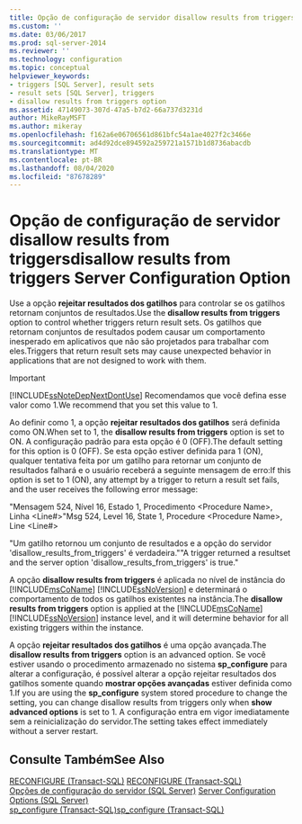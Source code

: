 ```yaml
---
title: Opção de configuração de servidor disallow results from triggers | Microsoft Docs
ms.custom: ''
ms.date: 03/06/2017
ms.prod: sql-server-2014
ms.reviewer: ''
ms.technology: configuration
ms.topic: conceptual
helpviewer_keywords:
- triggers [SQL Server], result sets
- result sets [SQL Server], triggers
- disallow results from triggers option
ms.assetid: 47149073-307d-47a5-b7d2-66a737d3231d
author: MikeRayMSFT
ms.author: mikeray
ms.openlocfilehash: f162a6e06706561d861bfc54a1ae4027f2c3466e
ms.sourcegitcommit: ad4d92dce894592a259721a1571b1d8736abacdb
ms.translationtype: MT
ms.contentlocale: pt-BR
ms.lasthandoff: 08/04/2020
ms.locfileid: "87678289"
---
```

# <a name="disallow-results-from-triggers-server-configuration-option"></a><span data-ttu-id="1b94f-102">Opção de configuração de servidor disallow results from triggers</span><span class="sxs-lookup"><span data-stu-id="1b94f-102">disallow results from triggers Server Configuration Option</span></span>
  <span data-ttu-id="1b94f-103">Use a opção **rejeitar resultados dos gatilhos** para controlar se os gatilhos retornam conjuntos de resultados.</span><span class="sxs-lookup"><span data-stu-id="1b94f-103">Use the **disallow results from triggers** option to control whether triggers return result sets.</span></span> <span data-ttu-id="1b94f-104">Os gatilhos que retornam conjuntos de resultados podem causar um comportamento inesperado em aplicativos que não são projetados para trabalhar com eles.</span><span class="sxs-lookup"><span data-stu-id="1b94f-104">Triggers that return result sets may cause unexpected behavior in applications that are not designed to work with them.</span></span>  
  
> [!IMPORTANT]  
>  [!INCLUDE[ssNoteDepNextDontUse](../../includes/ssnotedepnextdontuse-md.md)] <span data-ttu-id="1b94f-105">Recomendamos que você defina esse valor como 1.</span><span class="sxs-lookup"><span data-stu-id="1b94f-105">We recommend that you set this value to 1.</span></span>  
  
 <span data-ttu-id="1b94f-106">Ao definir como 1, a opção **rejeitar resultados dos gatilhos** será definida como ON.</span><span class="sxs-lookup"><span data-stu-id="1b94f-106">When set to 1, the **disallow results from triggers** option is set to ON.</span></span> <span data-ttu-id="1b94f-107">A configuração padrão para esta opção é 0 (OFF).</span><span class="sxs-lookup"><span data-stu-id="1b94f-107">The default setting for this option is 0 (OFF).</span></span> <span data-ttu-id="1b94f-108">Se esta opção estiver definida para 1 (ON), qualquer tentativa feita por um gatilho para retornar um conjunto de resultados falhará e o usuário receberá a seguinte mensagem de erro:</span><span class="sxs-lookup"><span data-stu-id="1b94f-108">If this option is set to 1 (ON), any attempt by a trigger to return a result set fails, and the user receives the following error message:</span></span>  
  
 <span data-ttu-id="1b94f-109">"Mensagem 524, Nível 16, Estado 1, Procedimento \<Procedure Name>, Linha \<Line#></span><span class="sxs-lookup"><span data-stu-id="1b94f-109">"Msg 524, Level 16, State 1, Procedure \<Procedure Name>, Line \<Line#></span></span>  
  
 <span data-ttu-id="1b94f-110">"Um gatilho retornou um conjunto de resultados e a opção do servidor 'disallow_results_from_triggers' é verdadeira."</span><span class="sxs-lookup"><span data-stu-id="1b94f-110">"A trigger returned a resultset and the server option 'disallow_results_from_triggers' is true."</span></span>  
  
 <span data-ttu-id="1b94f-111">A opção **disallow results from triggers** é aplicada no nível de instância do [!INCLUDE[msCoName](../../includes/msconame-md.md)] [!INCLUDE[ssNoVersion](../../includes/ssnoversion-md.md)] e determinará o comportamento de todos os gatilhos existentes na instância.</span><span class="sxs-lookup"><span data-stu-id="1b94f-111">The **disallow results from triggers** option is applied at the [!INCLUDE[msCoName](../../includes/msconame-md.md)] [!INCLUDE[ssNoVersion](../../includes/ssnoversion-md.md)] instance level, and it will determine behavior for all existing triggers within the instance.</span></span>  
  
 <span data-ttu-id="1b94f-112">A opção **rejeitar resultados dos gatilhos** é uma opção avançada.</span><span class="sxs-lookup"><span data-stu-id="1b94f-112">The **disallow results from triggers** option is an advanced option.</span></span> <span data-ttu-id="1b94f-113">Se você estiver usando o procedimento armazenado no sistema **sp_configure** para alterar a configuração, é possível alterar a opção rejeitar resultados dos gatilhos somente quando **mostrar opções avançadas** estiver definida como 1.</span><span class="sxs-lookup"><span data-stu-id="1b94f-113">If you are using the **sp_configure** system stored procedure to change the setting, you can change disallow results from triggers only when **show advanced options** is set to 1.</span></span> <span data-ttu-id="1b94f-114">A configuração entra em vigor imediatamente sem a reinicialização do servidor.</span><span class="sxs-lookup"><span data-stu-id="1b94f-114">The setting takes effect immediately without a server restart.</span></span>  
  
## <a name="see-also"></a><span data-ttu-id="1b94f-115">Consulte Também</span><span class="sxs-lookup"><span data-stu-id="1b94f-115">See Also</span></span>  
 <span data-ttu-id="1b94f-116">[RECONFIGURE &#40;Transact-SQL&#41;](/sql/t-sql/language-elements/reconfigure-transact-sql) </span><span class="sxs-lookup"><span data-stu-id="1b94f-116">[RECONFIGURE &#40;Transact-SQL&#41;](/sql/t-sql/language-elements/reconfigure-transact-sql) </span></span>  
 <span data-ttu-id="1b94f-117">[Opções de configuração do servidor &#40;SQL Server&#41;](server-configuration-options-sql-server.md) </span><span class="sxs-lookup"><span data-stu-id="1b94f-117">[Server Configuration Options &#40;SQL Server&#41;](server-configuration-options-sql-server.md) </span></span>  
 [<span data-ttu-id="1b94f-118">sp_configure &#40;Transact-SQL&#41;</span><span class="sxs-lookup"><span data-stu-id="1b94f-118">sp_configure &#40;Transact-SQL&#41;</span></span>](/sql/relational-databases/system-stored-procedures/sp-configure-transact-sql)  
  
  
